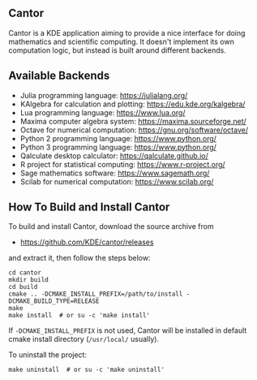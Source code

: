 ## Cantor

Cantor is a KDE application aiming to provide a nice interface
for doing mathematics and scientific computing. It doesn't implement
its own computation logic, but instead is built around different
backends.

## Available Backends

- Julia programming language: https://julialang.org/
- KAlgebra for calculation and plotting: https://edu.kde.org/kalgebra/
- Lua programming language: https://www.lua.org/
- Maxima computer algebra system: https://maxima.sourceforge.net/
- Octave for numerical computation: https://gnu.org/software/octave/
- Python 2 programming language: https://www.python.org/
- Python 3 programming language: https://www.python.org/
- Qalculate desktop calculator: https://qalculate.github.io/
- R project for statistical computing: https://www.r-project.org/
- Sage mathematics software: https://www.sagemath.org/
- Scilab for numerical computation: https://www.scilab.org/

## How To Build and Install Cantor

To build and install Cantor, download the source archive from

- https://github.com/KDE/cantor/releases

and extract it, then follow the steps below:

```
cd cantor
mkdir build
cd build
cmake .. -DCMAKE_INSTALL_PREFIX=/path/to/install -DCMAKE_BUILD_TYPE=RELEASE
make
make install  # or su -c 'make install'
```

If `-DCMAKE_INSTALL_PREFIX` is not used, Cantor will be installed in
default cmake install directory (`/usr/local/` usually).

To uninstall the project:
```
make uninstall  # or su -c 'make uninstall'
```
